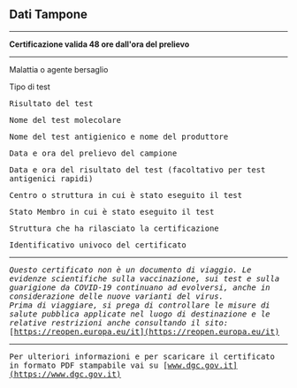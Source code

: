 ## Dati Tampone
***
**Certificazione valida 48 ore dall'ora del prelievo**
***

Malattia o agente bersaglio  
**<tg>**  <!-- https://github.com/eu-digital-green-certificates/ehn-dgc-schema/blob/main/valuesets/disease-agent-targeted.json -->

Tipo di test  
**<tt>**  <!-- https://github.com/eu-digital-green-certificates/ehn-dgc-schema/blob/main/valuesets/test-type.json !!! Anche qui va tradotto "LP217198-3"->"Test antigenico rapido"; "LP6464-4"->"Test molecolare" -->

Risultato del test  
**<tr>**  <!-- https://github.com/eu-digital-green-certificates/ehn-dgc-schema/blob/main/valuesets/test-result.json !!!Occhio che in questo caso il risultato va tradotto in italiano!!! In teoria dovrebbe essere sempre il valore "260415000" che corrisponde al valore "not detected", in italiano "negativo" -->

<!-- if nm!=null && nm!="" -->
Nome del test molecolare  
**<nm>**  

<!-- endif -->
<!-- if ma!=null && ma!="" -->
Nome del test antigienico e nome del produttore  
**<ma>**  <!-- https://github.com/eu-digital-green-certificates/ehn-dgc-schema/blob/main/valuesets/test-manf.json -->

<!-- endif -->
Data e ora del prelievo del campione  
**<sc>**  

<!-- if dr!=null && dr!="" -->
Data e ora del risultato del test (facoltativo per test antigenici rapidi)  
**<dr>**  
<!-- endif -->

Centro o struttura in cui è stato eseguito il test  
**<tc>**  

Stato Membro in cui è stato eseguito il test  
**<co>**  

Struttura che ha rilasciato la certificazione  
**<is>**  

Identificativo univoco del certificato  
**<ci>**  

***

*Questo certificato non è un documento di viaggio. 
Le evidenze scientifiche sulla vaccinazione, sui test e sulla guarigione da COVID-19 continuano ad evolversi, anche in considerazione delle nuove varianti del virus.*  
*Prima di viaggiare, si prega di controllare le misure di salute pubblica applicate nel luogo di destinazione e le relative restrizioni anche consultando il sito:*   
[https://reopen.europa.eu/it](https://reopen.europa.eu/it)
  
***
  
Per ulteriori informazioni e per scaricare il certificato in formato PDF stampabile vai su 
[www.dgc.gov.it](https://www.dgc.gov.it)
